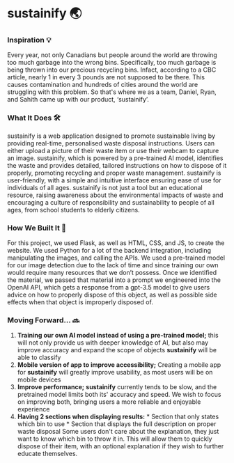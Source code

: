 # sustainify 🌏

### Inspiration 💡
Every year, not only Canadians but people around the world are throwing too much garbage into the wrong bins. Specifically, too much garbage is being thrown into our precious recycling bins. Infact, according to a CBC article, nearly 1 in every 3 pounds are not supposed to be there. This causes contamination and hundreds of cities around the world are struggling with this problem. So that's where we as a team, Daniel, Ryan, and Sahith came up with our product, ‘sustainify’. 

### What It Does 🛠️
sustainify is a web application designed to promote sustainable living by providing real-time, personalised waste disposal instructions. Users can either upload a picture of their waste item or use their webcam to capture an image. sustainify, which is powered by a pre-trained AI model, identifies the waste and provides detailed, tailored instructions on how to dispose of it properly, promoting recycling and proper waste management. sustainify is user-friendly, with a simple and intuitive interface ensuring ease of use for individuals of all ages. sustainify is not just a tool but an educational resource, raising awareness about the environmental impacts of waste and encouraging a culture of responsibility and sustainability to people of all ages, from school students to elderly citizens.

### How We Built It 👷
For this project, we used Flask, as well as HTML, CSS, and JS, to create the website. We used Python for a lot of the backend integration, including manipulating the images, and calling the APIs. We used a pre-trained model for our image detection due to the lack of time and since training our own would require many resources that we don’t possess. Once we identified the material, we passed that material into a prompt we engineered into the OpenAI API, which gets a response from a gpt-3.5 model to give users advice on how to properly dispose of this object, as well as possible side effects when that object is improperly disposed of.

### Moving Forward... 🔜
1) **Training our own AI model instead of using a pre-trained model;** this will not only provide us with deeper knowledge of AI, but also may improve accuracy and expand the scope of objects **sustainify** will be able to classify
2) **Mobile version of app to improve accessibility;** Creating a mobile app for **sustainify** will greatly improve usability, as most users will be on mobile devices 
3) **Improve performance;** **sustainify** currently tends to be slow, and the pretrained model limits both its' accuracy and speed. We wish to focus on improving both, bringing users a more reliable and enjoyable experience
4) **Having 2 sections when displaying results:**
          * Section that only states which bin to use
          * Section that displays the full description on proper waste disposal
  Some users don't care about the explanation, they just want to know which bin to throw it in. This will allow them to quickly dispose of their item, with an optional explanation if they wish to further educate           themselves.



